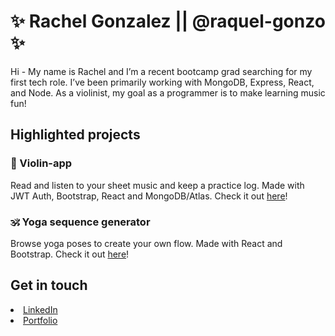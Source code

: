 # ✨ Rachel Gonzalez || @raquel-gonzo ✨

Hi - My name is Rachel and I’m a recent bootcamp grad searching for my first tech role. I’ve been primarily working with MongoDB, Express, React, and Node. As a violinist, my goal as a programmer is to make learning music fun!

## Highlighted projects
### 🎻 Violin-app
Read and listen to your sheet music and keep a practice log. Made with JWT Auth, Bootstrap, React and MongoDB/Atlas. Check it out <a href="https://violin-studio.herokuapp.com/">here</a>!

### 🕉️ Yoga sequence generator
Browse yoga poses to create your own flow. Made with React and Bootstrap. Check it out <a href="https://yoga-gen.netlify.app/">here</a>!

## Get in touch
<li> <a href="www.linkedin.com/in/raquel-gonzo" >LinkedIn</a> </li>
<li> <a href="www.github.com/raquel-gonzo" >Portfolio</a> </li>
